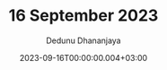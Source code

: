 ---
layout: post
title: 16 September 2023
date: '2023-09-16T00:00:00.004+03:00'
author: Dedunu Dhananjaya
tags:
- 
modified_time: '2023-09-16T00:00:00.004+03:00'
featured_image: 2023-09-16-16-september-2023_4.jpg
---